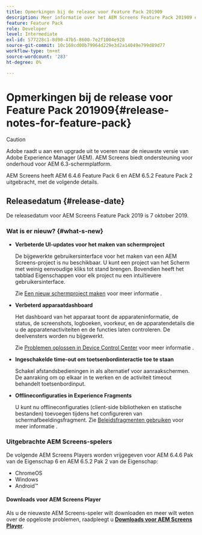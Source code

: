 ```yaml
---
title: Opmerkingen bij de release voor Feature Pack 201909
description: Meer informatie over het AEM Screens Feature Pack 201909 dat op 31 juli 2019 is uitgebracht.
feature: Feature Pack
role: Developer
level: Intermediate
exl-id: 577228c1-8d90-47b5-8600-7e2f1004e928
source-git-commit: 10c168cd00b79964d229e3d2a14049e799d89d77
workflow-type: tm+mt
source-wordcount: '283'
ht-degree: 0%

---
```


# Opmerkingen bij de release voor Feature Pack 201909{#release-notes-for-feature-pack}

>[!CAUTION]
>
>Adobe raadt u aan een upgrade uit te voeren naar de nieuwste versie van Adobe Experience Manager (AEM). AEM Screens biedt ondersteuning voor onderhoud voor AEM 6.3-schermplatform.

AEM Screens heeft AEM 6.4.6 Feature Pack 6 en AEM 6.5.2 Feature Pack 2 uitgebracht, met de volgende details.

## Releasedatum {#release-date}

De releasedatum voor AEM Screens Feature Pack 2019 is 7 oktober 2019.

### Wat is er nieuw? {#what-s-new}

* **Verbeterde UI-updates voor het maken van schermproject**

  De bijgewerkte gebruikersinterface voor het maken van een AEM Screens-project is nu beschikbaar. U kunt een project van het Scherm met weinig eenvoudige kliks tot stand brengen. Bovendien heeft het tabblad Eigenschappen voor elk project nu een intuïtievere gebruikersinterface.

  Zie [Een nieuw schermproject maken](creating-a-screens-project.md) voor meer informatie .

* **Verbeterd apparaatdashboard**

  Het dashboard van het apparaat toont de apparateninformatie, de status, de screenshots, logboeken, voorkeur, en de apparatendetails die u de apparatenactiviteiten en de functies laten controleren. De deelvensters worden nu bijgewerkt.

  Zie [Problemen oplossen in Device Control Center](monitoring-screens.md) voor meer informatie .

* **Ingeschakelde time-out om toetsenbordinteractie toe te staan**

  Schakel afstandsbedieningen in als alternatief voor aanraakschermen. De aanraking om op elkaar in te werken en de activiteit timeout behandelt toetsenbordinput.

* **Offlineconfiguraties in Experience Fragments**

  U kunt nu offlineconfiguraties (client-side bibliotheken en statische bestanden) toevoegen tijdens het configureren van schermafbeeldingsfragment.
Zie [Beleidsfragmenten gebruiken](experience-fragments-in-screens.md) voor meer informatie .

### Uitgebrachte AEM Screens-spelers

De volgende AEM Screens Players worden vrijgegeven voor AEM 6.4.6 Pak van de Eigenschap 6 en AEM 6.5.2 Pak 2 van de Eigenschap:

* ChromeOS
* Windows
* Android™

#### Downloads voor AEM Screens Player

Als u de nieuwste AEM Screens-speler wilt downloaden en meer wilt weten over de opgeloste problemen, raadpleegt u [**Downloads voor AEM Screens Player**](https://download.macromedia.com/screens/).
